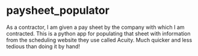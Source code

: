 # paysheet_populator
As a contractor, I am given a pay sheet by the company with which I am contracted. 
This is a python app for populating that sheet with information from the scheduling website they use
called Acuity. Much quicker and less tedious than doing it by hand!
